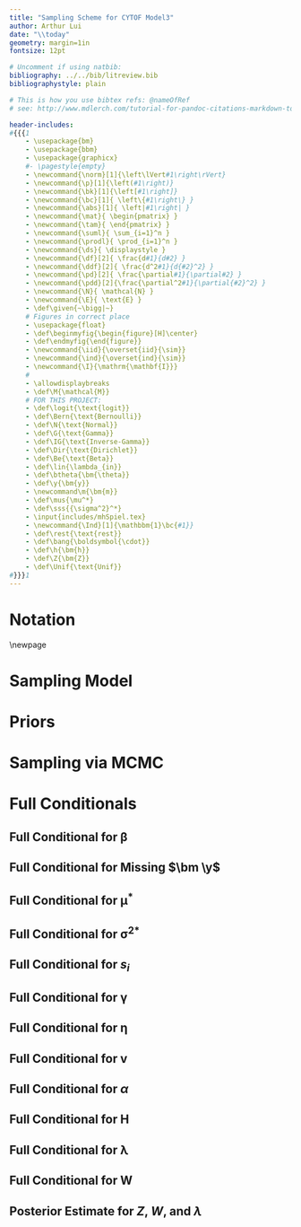 ```yaml
---
title: "Sampling Scheme for CYTOF Model3"
author: Arthur Lui
date: "\\today"
geometry: margin=1in
fontsize: 12pt

# Uncomment if using natbib:
bibliography: ../../bib/litreview.bib
bibliographystyle: plain 

# This is how you use bibtex refs: @nameOfRef
# see: http://www.mdlerch.com/tutorial-for-pandoc-citations-markdown-to-latex.html

header-includes: 
#{{{1
    - \usepackage{bm}
    - \usepackage{bbm}
    - \usepackage{graphicx}
    #- \pagestyle{empty}
    - \newcommand{\norm}[1]{\left\lVert#1\right\rVert}
    - \newcommand{\p}[1]{\left(#1\right)}
    - \newcommand{\bk}[1]{\left[#1\right]}
    - \newcommand{\bc}[1]{ \left\{#1\right\} }
    - \newcommand{\abs}[1]{ \left|#1\right| }
    - \newcommand{\mat}{ \begin{pmatrix} }
    - \newcommand{\tam}{ \end{pmatrix} }
    - \newcommand{\suml}{ \sum_{i=1}^n }
    - \newcommand{\prodl}{ \prod_{i=1}^n }
    - \newcommand{\ds}{ \displaystyle }
    - \newcommand{\df}[2]{ \frac{d#1}{d#2} }
    - \newcommand{\ddf}[2]{ \frac{d^2#1}{d{#2}^2} }
    - \newcommand{\pd}[2]{ \frac{\partial#1}{\partial#2} }
    - \newcommand{\pdd}[2]{\frac{\partial^2#1}{\partial{#2}^2} }
    - \newcommand{\N}{ \mathcal{N} }
    - \newcommand{\E}{ \text{E} }
    - \def\given{~\bigg|~}
    # Figures in correct place
    - \usepackage{float}
    - \def\beginmyfig{\begin{figure}[H]\center}
    - \def\endmyfig{\end{figure}}
    - \newcommand{\iid}{\overset{iid}{\sim}}
    - \newcommand{\ind}{\overset{ind}{\sim}}
    - \newcommand{\I}{\mathrm{\mathbf{I}}}
    #
    - \allowdisplaybreaks
    - \def\M{\mathcal{M}}
    # FOR THIS PROJECT:
    - \def\logit{\text{logit}}
    - \def\Bern{\text{Bernoulli}}
    - \def\N{\text{Normal}}
    - \def\G{\text{Gamma}}
    - \def\IG{\text{Inverse-Gamma}}
    - \def\Dir{\text{Dirichlet}}
    - \def\Be{\text{Beta}}
    - \def\lin{\lambda_{in}}
    - \def\btheta{\bm{\theta}}
    - \def\y{\bm{y}}
    - \newcommand\m{\bm{m}}
    - \def\mus{\mu^*}
    - \def\sss{{\sigma^2}^*}
    - \input{includes/mhSpiel.tex}
    - \newcommand{\Ind}[1]{\mathbbm{1}\bc{#1}}
    - \def\rest{\text{rest}}
    - \def\bang{\boldsymbol{\cdot}}
    - \def\h{\bm{h}}
    - \def\Z{\bm{Z}}
    - \def\Unif{\text{Unif}}
#}}}1
---
```



# Notation
<include file="includes/notation.md">

\newpage
# Sampling Model
<include file="includes/model.md">

# Priors
<include file="includes/priors.md">

# Sampling via MCMC
<include file="includes/mh.md">

# Full Conditionals

## Full Conditional for $\bm \beta$
<include file="includes/beta.md">

## Full Conditional for Missing $\bm \y$
<include file="includes/y_missing.md">

## Full Conditional for $\bm\mu^*$
<include file="includes/mus.md">

## Full Conditional for $\bm{{\sigma^2}}^*$
<include file="includes/sig2.md">

## Full Conditional for $s_i$
<include file="includes/si.md">

## Full Conditional for $\bm\gamma$
<include file="includes/gamma.md">

## Full Conditional for $\bm\eta$
<include file="includes/eta.md">

<!--
To speed up computation, 
- update v jointly using Langevin MC
- update H jointly using Langevin MC
-->
## Full Conditional for $\bm v$
<include file="includes/v.md">

## Full Conditional for $\alpha$
<include file="includes/alpha.md">

## Full Conditional for $\bm H$
<include file="includes/h.md">

## Full Conditional for $\bm \lambda$
<include file="includes/lam.md">

## Full Conditional for $\bm W$
<include file="includes/W.md">

## Posterior Estimate for $Z$, $W$, and $\lambda$
<include file="includes/post_est.md">

<!--
## Full Conditional for $K$
<include file="includes/K.md">
-->

<!-- comments -->

